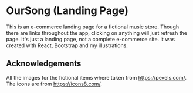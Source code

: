 # OurSong (Landing Page)

This is an e-commerce landing page for a fictional music store.  Though there are links throughout the app, clicking on anything will just refresh the page.  It's just a landing page, not a complete e-commerce site.  It was created with React, Bootstrap and my illustrations.

## Acknowledgements 

All the images for the fictional items where taken from https://pexels.com/.  The icons are from https://icons8.com/.
